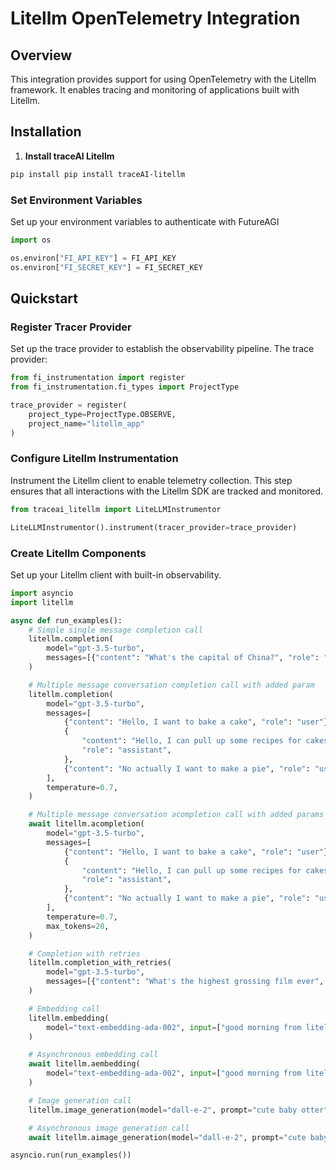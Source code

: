 # Litellm OpenTelemetry Integration

## Overview
This integration provides support for using OpenTelemetry with the Litellm framework. It enables tracing and monitoring of applications built with Litellm.

## Installation

1. **Install traceAI Litellm**

```bash
pip install pip install traceAI-litellm
```


### Set Environment Variables
Set up your environment variables to authenticate with FutureAGI

```python
import os

os.environ["FI_API_KEY"] = FI_API_KEY
os.environ["FI_SECRET_KEY"] = FI_SECRET_KEY
```

## Quickstart

### Register Tracer Provider
Set up the trace provider to establish the observability pipeline. The trace provider:

```python
from fi_instrumentation import register
from fi_instrumentation.fi_types import ProjectType

trace_provider = register(
    project_type=ProjectType.OBSERVE,
    project_name="litellm_app"
)
```

### Configure Litellm Instrumentation
Instrument the Litellm client to enable telemetry collection. This step ensures that all interactions with the Litellm SDK are tracked and monitored.

```python
from traceai_litellm import LiteLLMInstrumentor

LiteLLMInstrumentor().instrument(tracer_provider=trace_provider)
```

### Create Litellm Components
Set up your Litellm client with built-in observability.

```python
import asyncio
import litellm

async def run_examples():
    # Simple single message completion call
    litellm.completion(
        model="gpt-3.5-turbo",
        messages=[{"content": "What's the capital of China?", "role": "user"}],
    )

    # Multiple message conversation completion call with added param
    litellm.completion(
        model="gpt-3.5-turbo",
        messages=[
            {"content": "Hello, I want to bake a cake", "role": "user"},
            {
                "content": "Hello, I can pull up some recipes for cakes.",
                "role": "assistant",
            },
            {"content": "No actually I want to make a pie", "role": "user"},
        ],
        temperature=0.7,
    )

    # Multiple message conversation acompletion call with added params
    await litellm.acompletion(
        model="gpt-3.5-turbo",
        messages=[
            {"content": "Hello, I want to bake a cake", "role": "user"},
            {
                "content": "Hello, I can pull up some recipes for cakes.",
                "role": "assistant",
            },
            {"content": "No actually I want to make a pie", "role": "user"},
        ],
        temperature=0.7,
        max_tokens=20,
    )

    # Completion with retries
    litellm.completion_with_retries(
        model="gpt-3.5-turbo",
        messages=[{"content": "What's the highest grossing film ever", "role": "user"}],
    )

    # Embedding call
    litellm.embedding(
        model="text-embedding-ada-002", input=["good morning from litellm"]
    )

    # Asynchronous embedding call
    await litellm.aembedding(
        model="text-embedding-ada-002", input=["good morning from litellm"]
    )

    # Image generation call
    litellm.image_generation(model="dall-e-2", prompt="cute baby otter")

    # Asynchronous image generation call
    await litellm.aimage_generation(model="dall-e-2", prompt="cute baby otter")

asyncio.run(run_examples())
```

